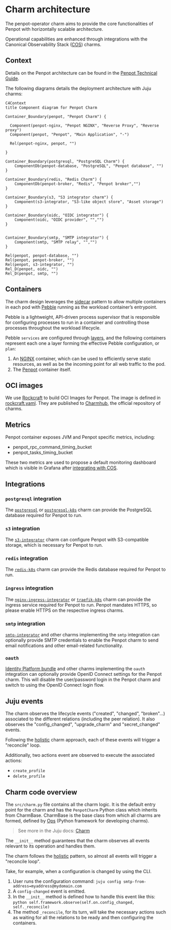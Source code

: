 # Charm architecture

The penpot-operator charm aims to provide the core functionalities of Penpot with horizontally scalable architecture.

Operational capabilities are enhanced through integrations with the Canonical Observability Stack ([COS](https://charmhub.io/topics/canonical-observability-stack/))
charms.

## Context

Details on the Penpot architecture can be found in the [Penpot Technical Guide](https://help.penpot.app/technical-guide/developer/architecture/).

The following diagrams details the deployment architecture with Juju charms:

```mermaid
C4Context
title Component diagram for Penpot Charm

Container_Boundary(penpot, "Penpot Charm") {
  
  Component(penpot-nginx, "Penpot NGINX", "Reverse Proxy", "Reverse proxy")
  Component(penpot, "Penpot", "Main Application", "-")
  
  Rel(penpot-nginx, penpot, "")
  
}

Container_Boundary(postgresql, "PostgreSQL Charm") {
    ComponentDb(penpot-database, "PostgreSQL", "Penpot database", "")
}

Container_Boundary(redis, "Redis Charm") {
    ComponentDb(penpot-broker, "Redis", "Penpot broker","")
}

Container_Boundary(s3, "S3 integrator charm") {
    Component(s3-integrator, "S3-like object store", "Asset storage")
}

Container_Boundary(oidc, "OIDC integrator") {
    Component(oidc, "OIDC provider", "","")
}


Container_Boundary(smtp, "SMTP integrator") {
    Component(smtp, "SMTP relay", "","")
}

Rel(penpot, penpot-database, "")
Rel(penpot, penpot-broker, "")
Rel(penpot, s3-integrator, "")
Rel_D(penpot, oidc, "")
Rel_D(penpot, smtp, "")

```

## Containers

The charm design leverages the [sidecar](https://kubernetes.io/blog/2015/06/the-distributed-system-toolkit-patterns/#example-1-sidecar-containers) pattern to allow multiple containers in each pod with [Pebble](https://juju.is/docs/sdk/pebble) running as the workload container’s entrypoint.

Pebble is a lightweight, API-driven process supervisor that is responsible for configuring processes to run in a container and controlling those processes throughout the workload lifecycle.

Pebble `services` are configured through [layers](https://github.com/canonical/pebble#layer-specification), and the following containers represent each one a layer forming the effective Pebble configuration, or `plan`:

1. An [NGINX](https://www.nginx.com/) container, which can be used to efficiently serve static resources, as well as be the incoming point for all web traffic to the pod.
2. The [Penpot](https://penpot.app) container itself.

## OCI images

We use [Rockcraft](https://canonical-rockcraft.readthedocs-hosted.com/en/latest/) to build OCI Images for Penpot.
The image is defined in [rockcraft.yaml](penpot_rock/rockcraft.yaml).
They are published to [Charmhub](https://charmhub.io/), the official repository of charms.

## Metrics

Penpot container exposes JVM and Penpot specific metrics, including:

- penpot_rpc_command_timing_bucket
- penpot_tasks_timing_bucket

These two metrics are used to propose a default monitoring dashboard which is visible in Grafana after [integrating with COS](https://charmhub.io/pollen/docs/how-to-relate-to-cos).

## Integrations

### `postgresql` integration

The [`postgresql`](https://charmhub.io/postgresql) or [`postgresql-k8s`](https://charmhub.io/postgresql) charm can
provide the PostgreSQL database required for Penpot to run.

### `s3` integration

The [`s3-integrator`](https://charmhub.io/s3-integrator) charm can configure Penpot with S3-compatible storage,
which is necessary for Penpot to run.

### `redis` integration

The [`redis-k8s`](https://charmhub.io/redis-k8s) charm can provide the Redis database required for Penpot to run.

### `ingress` integration

The [`nginx-ingress-integrator`](https://charmhub.io/nginx-ingress-integrator) or
[`traefik-k8s`](https://charmhub.io/traefik-k8s) charm can provide the ingress service required for Penpot to run.
Penpot mandates HTTPS, so please enable HTTPS on the respective ingress charms.

### `smtp` integration

[`smtp-integrator`](https://charmhub.io/smtp-integrator) and other charms implementing the `smtp` integration can
optionally provide SMTP credentials to enable the Penpot charm to send email notifications and other email-related functionality.

### `oauth`

[Identity Platform bundle](https://charmhub.io/identity-platform) and other charms implementing the `oauth`
integration can optionally provide OpenID Connect settings for the Penpot charm.
This will disable the user/password login in the Penpot charm and switch to using the OpenID Connect login flow.

## Juju events

The charm observes the lifecycle events ("created", "changed", "broken"...) associated to the different relations (including the peer relation). It also observes the "config_changed", "upgrade_charm" and "secret_changed" events.

Following the [holistic](https://ops.readthedocs.io/en/latest/explanation/holistic-vs-delta-charms.html) charm approach, each of these events will trigger a "reconcile" loop.

Additionally, two actions event are observed to execute the associated actions:

- `create_profile`
- `delete_profile`

## Charm code overview

The `src/charm.py` file contains all the charm logic. It is the default entry point for the charm and has the `PenpotCharm` Python class which inherits
from CharmBase. CharmBase is the base class from which all charms are formed, defined
by [Ops](https://juju.is/docs/sdk/ops) (Python framework for developing charms).

> See more in the Juju docs: [Charm](https://documentation.ubuntu.com/juju/latest/user/reference/charm/)

The `__init__` method guarantees that the charm observes all events relevant to its operation and handles them.

The charm follows the [holistic](https://ops.readthedocs.io/en/latest/explanation/holistic-vs-delta-charms.html) pattern, so almost all events will trigger a "reconcile loop".

Take, for example, when a configuration is changed by using the CLI.

1. User runs the configuration command: `juju config smtp-from-address=myaddress@mydomain.com`
2. A `config-changed` event is emitted.
3. In the `__init__` method is defined how to handle this event like this: ```python self.framework.observe(self.on.config_changed, self._reconcile)```
4. The method `_reconcile`, for its turn, will take the necessary actions such as waiting for all the relations to be ready and then configuring the containers.
